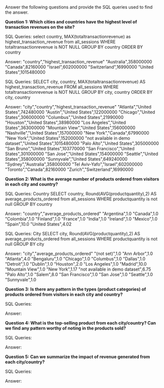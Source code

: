 Answer the following questions and provide the SQL queries used to find the answer.

    
**Question 1: Which cities and countries have the highest level of transaction revenues on the site?**


SQL Queries: select country, MAX(totaltransactionrevenue) as highest_transaction_revenue from all_sessions
WHERE totaltransactionrevenue is NOT NULL
GROUP BY country
ORDER BY country



Answer:
"country","highest_transaction_revenue"
"Australia",358000000
"Canada",82160000
"Israel",602000000
"Switzerland",16990000
"United States",1015480000

SQL Queries: SELECT city, country, MAX(totaltransactionrevenue) AS highest_transaction_revenue FROM all_sessions
WHERE totaltransactionrevenue is NOT NULL
GROUP BY city, country
ORDER BY city, country

Answer:
"city","country","highest_transaction_revenue"
"Atlanta","United States",742480000
"Austin","United States",122000000
"Chicago","United States",306000000
"Columbus","United States",21990000
"Houston","United States",38980000
"Los Angeles","United States",363000000
"Mountain View","United States",156000000
"Nashville","United States",157000000
"New York","Canada",67990000
"New York","United States",152000000
"not available in demo dataset","United States",1015480000
"Palo Alto","United States",305000000
"San Bruno","United States",103770000
"San Francisco","United States",301000000
"San Jose","United States",154000000
"Seattle","United States",358000000
"Sunnyvale","United States",649240000
"Sydney","Australia",358000000
"Tel Aviv-Yafo","Israel",602000000
"Toronto","Canada",82160000
"Zurich","Switzerland",16990000


**Question 2: What is the average number of products ordered from visitors in each city and country?**


SQL Queries: Country
SELECT  country, Round(AVG(productquantity),2) AS average_products_ordered from all_sessions
WHERE productquantity is not null
GROUP BY country



Answer:
"country","average_products_ordered"
"Argentina",1.0
"Canada",1.0
"Colombia",1.0
"Finland",1.0
"France",1.0
"India",1.0
"Ireland",1.0
"Mexico",1.0
"Spain",10.0
"United States",4.02


SQL Queries: City
SELECT  city, Round(AVG(productquantity),2) AS average_products_ordered from all_sessions
WHERE productquantity is not null
GROUP BY city


Answer:
"city","average_products_ordered"
"(not set)",1.0
"Ann Arbor",1.0
"Atlanta",4.0
"Bengaluru",1.0
"Chicago",1.0
"Columbus",1.0
"Dallas",1.0
"Detroit",1.0
"Dublin",1.0
"Houston",2.0
"Los Angeles",1.0
"Madrid",10.0
"Mountain View",1.0
"New York",1.17
"not available in demo dataset",6.75
"Palo Alto",1.0
"Salem",8.0
"San Francisco",1.0
"San Jose",1.0
"Seattle",1.0
"Sunnyvale",1.0




**Question 3: Is there any pattern in the types (product categories) of products ordered from visitors in each city and country?**


SQL Queries:



Answer:





**Question 4: What is the top-selling product from each city/country? Can we find any pattern worthy of noting in the products sold?**


SQL Queries:



Answer:





**Question 5: Can we summarize the impact of revenue generated from each city/country?**

SQL Queries:



Answer:







